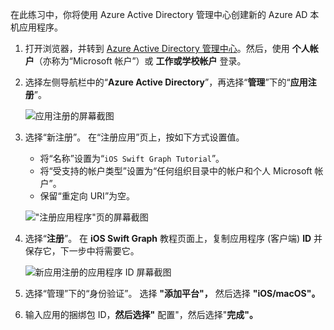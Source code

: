 <!-- markdownlint-disable MD002 MD041 -->

在此练习中，你将使用 Azure Active Directory 管理中心创建新的 Azure AD 本机应用程序。

1. 打开浏览器，并转到 [Azure Active Directory 管理中心](https://aad.portal.azure.com)。然后，使用 **个人帐户**（亦称为“Microsoft 帐户”）或 **工作或学校帐户** 登录。

1. 选择左侧导航栏中的“**Azure Active Directory**”，再选择“**管理**”下的“**应用注册**”。

    ![应用注册的屏幕截图 ](images/aad-portal-app-registrations.png)

1. 选择“新注册”。 在“注册应用”页上，按如下方式设置值。

    - 将“名称”设置为“`iOS Swift Graph Tutorial`”。
    - 将“受支持的帐户类型”设置为“任何组织目录中的帐户和个人 Microsoft 帐户”。
    - 保留“重定向 URI”为空。

    !["注册应用程序"页的屏幕截图](images/aad-register-an-app.png)

1. 选择“**注册**”。 在 **iOS Swift Graph** 教程页面上，复制应用程序 (客户端) **ID** 并保存它，下一步中将需要它。

    ![新应用注册的应用程序 ID 屏幕截图](images/aad-application-id.png)

1. 选择“管理”下的“身份验证”。 选择 **"添加平台"，** 然后选择 **"iOS/macOS"。**

1. 输入应用的捆绑包 ID，**然后选择"** 配置"，然后选择"**完成"。**
